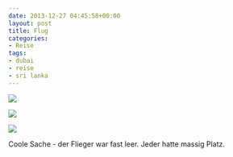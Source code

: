 ```yaml
---
date: 2013-12-27 04:45:58+00:00
layout: post
title: Flug
categories:
- Reise
tags:
- dubai
- reise
- sri lanka
---
```


[![](http://clemi.ag3r.at/wp-content/uploads/2013/12/wpid-Photo-26.12.2013-1501.jpg)](http://clemi.ag3r.at/wp-content/uploads/2013/12/wpid-Photo-26.12.2013-1501.jpg)





[![](http://clemi.ag3r.at/wp-content/uploads/2013/12/wpid-Photo-26.12.2013-1221.jpg)](http://clemi.ag3r.at/wp-content/uploads/2013/12/wpid-Photo-26.12.2013-1221.jpg)





[![](http://clemi.ag3r.at/wp-content/uploads/2013/12/wpid-Photo-26.12.2013-1241.jpg)](http://clemi.ag3r.at/wp-content/uploads/2013/12/wpid-Photo-26.12.2013-1241.jpg)





Coole Sache - der Flieger war fast leer. Jeder hatte massig Platz. 




